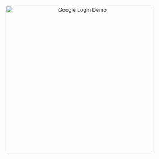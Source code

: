 <p align="center">
  <img src=![image](https://github.com/user-attachments/assets/e4249626-c759-4e39-a558-01611e413877) alt="Google Login Demo" width="400"/>
</p>


